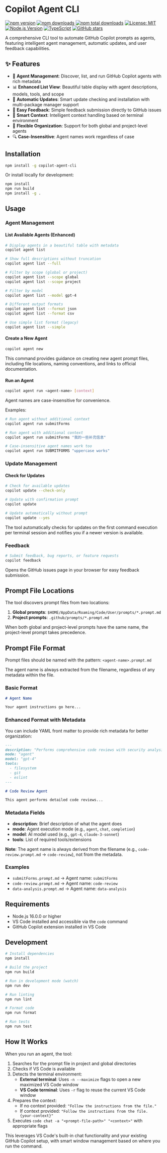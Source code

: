 # Copilot Agent CLI

[![npm version](https://badge.fury.io/js/copilot-agent-cli.svg)](https://badge.fury.io/js/copilot-agent-cli)
[![npm downloads](https://img.shields.io/npm/dm/copilot-agent-cli.svg)](https://www.npmjs.com/package/copilot-agent-cli)
[![npm total downloads](https://img.shields.io/npm/dt/copilot-agent-cli.svg)](https://www.npmjs.com/package/copilot-agent-cli)
[![License: MIT](https://img.shields.io/badge/License-MIT-yellow.svg)](https://opensource.org/licenses/MIT)
[![Node.js Version](https://img.shields.io/node/v/copilot-agent-cli.svg)](https://nodejs.org/)
[![TypeScript](https://img.shields.io/badge/TypeScript-Ready-blue.svg)](https://www.typescriptlang.org/)
[![GitHub stars](https://img.shields.io/github/stars/chenxizhang/copilot-agent-cli.svg?style=social&label=Star)](https://github.com/chenxizhang/copilot-agent-cli)

A comprehensive CLI tool to automate GitHub Copilot prompts as agents, featuring intelligent agent management, automatic updates, and user feedback capabilities.

## ✨ Features

- 🤖 **Agent Management**: Discover, list, and run GitHub Copilot agents with rich metadata
- 📊 **Enhanced List View**: Beautiful table display with agent descriptions, models, tools, and scope
- 🔄 **Automatic Updates**: Smart update checking and installation with multi-package manager support
- 💬 **Easy Feedback**: Simple feedback submission directly to GitHub issues
- 🎯 **Smart Context**: Intelligent context handling based on terminal environment
- 📁 **Flexible Organization**: Support for both global and project-level agents
- 🔍 **Case-Insensitive**: Agent names work regardless of case

## Installation

```bash
npm install -g copilot-agent-cli
```

Or install locally for development:

```bash
npm install
npm run build
npm install -g .
```

## Usage

### Agent Management

#### List Available Agents (Enhanced)

```bash
# Display agents in a beautiful table with metadata
copilot agent list

# Show full descriptions without truncation
copilot agent list --full

# Filter by scope (global or project)
copilot agent list --scope global
copilot agent list --scope project

# Filter by model
copilot agent list --model gpt-4

# Different output formats
copilot agent list --format json
copilot agent list --format csv

# Use simple list format (legacy)
copilot agent list --simple
```

#### Create a New Agent

```bash
copilot agent new
```

This command provides guidance on creating new agent prompt files, including file locations, naming conventions, and links to official documentation.

#### Run an Agent

```bash
copilot agent run <agent-name> [context]
```

Agent names are case-insensitive for convenience.

Examples:
```bash
# Run agent without additional context
copilot agent run submitForms

# Run agent with additional context
copilot agent run submitForms "我的一些补充信息"

# Case-insensitive agent names work too
copilot agent run SUBMITFORMS "uppercase works"
```

### Update Management

#### Check for Updates

```bash
# Check for available updates
copilot update --check-only

# Update with confirmation prompt
copilot update

# Update automatically without prompt
copilot update --yes
```

The tool automatically checks for updates on the first command execution per terminal session and notifies you if a newer version is available.

### Feedback

```bash
# Submit feedback, bug reports, or feature requests
copilot feedback
```

Opens the GitHub issues page in your browser for easy feedback submission.

## Prompt File Locations

The tool discovers prompt files from two locations:

1. **Global prompts**: `$HOME/AppData/Roaming/Code/User/prompts/*.prompt.md`
2. **Project prompts**: `.github/prompts/*.prompt.md`

When both global and project-level prompts have the same name, the project-level prompt takes precedence.

## Prompt File Format

Prompt files should be named with the pattern: `<agent-name>.prompt.md`

The agent name is always extracted from the filename, regardless of any metadata within the file.

### Basic Format

```markdown
# Agent Name

Your agent instructions go here...
```

### Enhanced Format with Metadata

You can include YAML front matter to provide rich metadata for better organization:

```markdown
---
description: "Performs comprehensive code reviews with security analysis"
mode: "agent"
model: "gpt-4"
tools:
  - filesystem
  - git
  - eslint
---

# Code Review Agent

This agent performs detailed code reviews...
```

### Metadata Fields

- **description**: Brief description of what the agent does
- **mode**: Agent execution mode (e.g., `agent`, `chat`, `completion`)
- **model**: AI model used (e.g., `gpt-4`, `claude-3-sonnet`)
- **tools**: List of required tools/extensions

**Note**: The agent name is always derived from the filename (e.g., `code-review.prompt.md` → `code-review`), not from the metadata.

### Examples

- `submitForms.prompt.md` → Agent name: `submitForms`
- `code-review.prompt.md` → Agent name: `code-review`
- `data-analysis.prompt.md` → Agent name: `data-analysis`

## Requirements

- Node.js 16.0.0 or higher
- VS Code installed and accessible via the `code` command
- GitHub Copilot extension installed in VS Code

## Development

```bash
# Install dependencies
npm install

# Build the project
npm run build

# Run in development mode (watch)
npm run dev

# Run linting
npm run lint

# Format code
npm run format

# Run tests
npm run test
```

## How It Works

When you run an agent, the tool:

1. Searches for the prompt file in project and global directories
2. Checks if VS Code is available
3. Detects the terminal environment:
   - **External terminal**: Uses `-n --maximize` flags to open a new maximized VS Code window
   - **VS Code terminal**: Uses `-r` flag to reuse the current VS Code window
4. Prepares the context:
   - If no context provided: `"Follow the instructions from the file."`
   - If context provided: `"Follow the instructions from the file. {your-context}"`
5. Executes `code chat -a "<prompt-file-path>" "<context>"` with appropriate flags

This leverages VS Code's built-in chat functionality and your existing GitHub Copilot setup, with smart window management based on where you run the command.